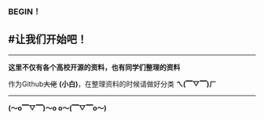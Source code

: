 
### BEGIN！

#让我们开始吧！
------
-----
**这里不仅有各个高校开源的资料，也有同学们整理的资料**

作为Github~~大佬~~ **(小白)**，在整理资料的时候请做好分类  **ㄟ(▔▽▔)ㄏ**

-----
**(～o▔▽▔)～o o～(▔▽▔o～)**
